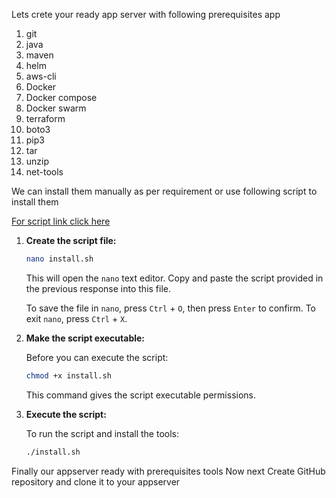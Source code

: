 Lets crete your ready app server with following prerequisites app
1. git
2. java
3. maven
4. helm
5. aws-cli
6. Docker
7. Docker compose
8. Docker swarm
9. terraform
10. boto3
11. pip3
12. tar
13. unzip
14. net-tools

We can install them manually as per requirement or use following script to install them

[For script link click here](install.sh)


1. **Create the script file:**
   

   ```bash
   nano install.sh
   ```

   This will open the `nano` text editor. Copy and paste the script provided in the previous response into this file.

   To save the file in `nano`, press `Ctrl` + `O`, then press `Enter` to confirm. To exit `nano`, press `Ctrl` + `X`.

2. **Make the script executable:**

   Before you can execute the script:

   ```bash
   chmod +x install.sh
   ```

   This command gives the script executable permissions.

3. **Execute the script:**

   To run the script and install the tools:

   ```bash
   ./install.sh
   ```
Finally our appserver ready with prerequisites tools
Now next Create GitHub repository and clone it to your appserver